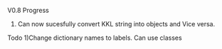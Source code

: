 V0.8
Progress
1) Can now sucesfully convert KKL string into objects and Vice versa.

Todo
1)Change dictionary names to labels. Can use classes
